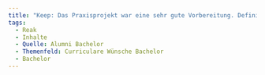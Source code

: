 ```yaml
---
title: "Keep: Das Praxisprojekt war eine sehr gute Vorbereitung. Definitiv so weitermachen."
tags:
  - Reak
  - Inhalte
  - Quelle: Alumni Bachelor
  - Themenfeld: Curriculare Wünsche Bachelor
  - Bachelor
---
```

